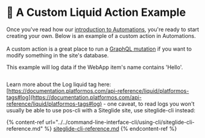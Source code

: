 # 🔹 A Custom Liquid Action Example

Once you've read how our [introduction to Automations](../about-automations/), you're ready to start creating your own. Below is an example of a custom action in Automations.\
\
A custom action is a great place to run a [GraphQL mutation](../../graphql/tutorial-9-using-mutations-to-create-new-records.md) if you want to modify something in the site's database.

This example will log data if the WebApp item's name contains 'Hello'.

<figure><img src="https://d258lu9myqkejp.cloudfront.net/attachment_images/7f83ddff3cc84c4114dba78b9b695501b322737f21768325913fbd5a9b0bf0a41679653557245.png" alt=""><figcaption></figcaption></figure>

Learn more about the Log liquid tag here: [https://documentation.platformos.com/api-reference/liquid/platformos-tags#log](https://documentation.platformos.com/api-reference/liquid/platformos-tags#log) - one caveat, to read logs you won't usually be able to use pos-cli with a Siteglide site, use siteglide-cli instead:

{% content-ref url="../../command-line-interface-cli/using-cli/siteglide-cli-reference.md" %}
[siteglide-cli-reference.md](../../command-line-interface-cli/using-cli/siteglide-cli-reference.md)
{% endcontent-ref %}
